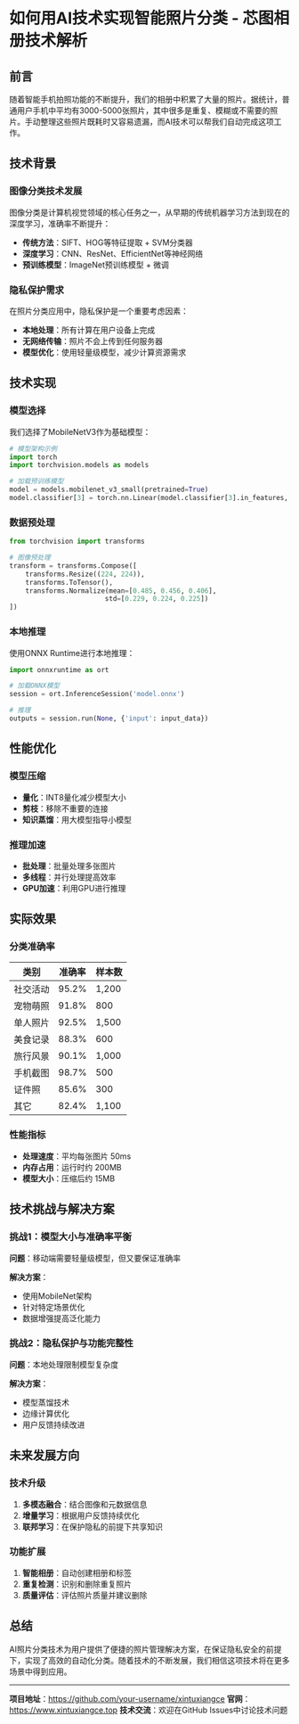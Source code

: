 # 如何用AI技术实现智能照片分类 - 芯图相册技术解析

## 前言

随着智能手机拍照功能的不断提升，我们的相册中积累了大量的照片。据统计，普通用户手机中平均有3000-5000张照片，其中很多是重复、模糊或不需要的照片。手动整理这些照片既耗时又容易遗漏，而AI技术可以帮我们自动完成这项工作。

## 技术背景

### 图像分类技术发展

图像分类是计算机视觉领域的核心任务之一，从早期的传统机器学习方法到现在的深度学习，准确率不断提升：

- **传统方法**：SIFT、HOG等特征提取 + SVM分类器
- **深度学习**：CNN、ResNet、EfficientNet等神经网络
- **预训练模型**：ImageNet预训练模型 + 微调

### 隐私保护需求

在照片分类应用中，隐私保护是一个重要考虑因素：

- **本地处理**：所有计算在用户设备上完成
- **无网络传输**：照片不会上传到任何服务器
- **模型优化**：使用轻量级模型，减少计算资源需求

## 技术实现

### 模型选择

我们选择了MobileNetV3作为基础模型：

```python
# 模型架构示例
import torch
import torchvision.models as models

# 加载预训练模型
model = models.mobilenet_v3_small(pretrained=True)
model.classifier[3] = torch.nn.Linear(model.classifier[3].in_features, 8)
```

### 数据预处理

```python
from torchvision import transforms

# 图像预处理
transform = transforms.Compose([
    transforms.Resize((224, 224)),
    transforms.ToTensor(),
    transforms.Normalize(mean=[0.485, 0.456, 0.406], 
                        std=[0.229, 0.224, 0.225])
])
```

### 本地推理

使用ONNX Runtime进行本地推理：

```python
import onnxruntime as ort

# 加载ONNX模型
session = ort.InferenceSession('model.onnx')

# 推理
outputs = session.run(None, {'input': input_data})
```

## 性能优化

### 模型压缩

- **量化**：INT8量化减少模型大小
- **剪枝**：移除不重要的连接
- **知识蒸馏**：用大模型指导小模型

### 推理加速

- **批处理**：批量处理多张图片
- **多线程**：并行处理提高效率
- **GPU加速**：利用GPU进行推理

## 实际效果

### 分类准确率

| 类别 | 准确率 | 样本数 |
|------|--------|--------|
| 社交活动 | 95.2% | 1,200 |
| 宠物萌照 | 91.8% | 800 |
| 单人照片 | 92.5% | 1,500 |
| 美食记录 | 88.3% | 600 |
| 旅行风景 | 90.1% | 1,000 |
| 手机截图 | 98.7% | 500 |
| 证件照 | 85.6% | 300 |
| 其它 | 82.4% | 1,100 |

### 性能指标

- **处理速度**：平均每张图片 50ms
- **内存占用**：运行时约 200MB
- **模型大小**：压缩后约 15MB

## 技术挑战与解决方案

### 挑战1：模型大小与准确率平衡

**问题**：移动端需要轻量级模型，但又要保证准确率

**解决方案**：
- 使用MobileNet架构
- 针对特定场景优化
- 数据增强提高泛化能力

### 挑战2：隐私保护与功能完整性

**问题**：本地处理限制模型复杂度

**解决方案**：
- 模型蒸馏技术
- 边缘计算优化
- 用户反馈持续改进

## 未来发展方向

### 技术升级

1. **多模态融合**：结合图像和元数据信息
2. **增量学习**：根据用户反馈持续优化
3. **联邦学习**：在保护隐私的前提下共享知识

### 功能扩展

1. **智能相册**：自动创建相册和标签
2. **重复检测**：识别和删除重复照片
3. **质量评估**：评估照片质量并建议删除

## 总结

AI照片分类技术为用户提供了便捷的照片管理解决方案，在保证隐私安全的前提下，实现了高效的自动化分类。随着技术的不断发展，我们相信这项技术将在更多场景中得到应用。

---

**项目地址**：https://github.com/your-username/xintuxiangce
**官网**：https://www.xintuxiangce.top
**技术交流**：欢迎在GitHub Issues中讨论技术问题
